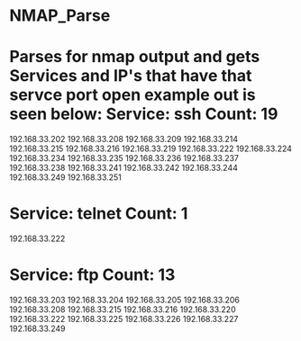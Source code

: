 # NMAP_Parse
Parses for nmap output and gets Services and IP's that have that servce port open
example out is seen below:
Service: ssh Count: 19 
=================================
192.168.33.202
192.168.33.208
192.168.33.209
192.168.33.214
192.168.33.215
192.168.33.216
192.168.33.219
192.168.33.222
192.168.33.224
192.168.33.234
192.168.33.235
192.168.33.236
192.168.33.237
192.168.33.238
192.168.33.241
192.168.33.242
192.168.33.244
192.168.33.249
192.168.33.251

Service: telnet Count: 1 
=================================
192.168.33.222

Service: ftp Count: 13 
================================= 
192.168.33.203
192.168.33.204
192.168.33.205
192.168.33.206
192.168.33.208
192.168.33.215
192.168.33.216
192.168.33.220
192.168.33.222
192.168.33.225
192.168.33.226
192.168.33.227
192.168.33.249
